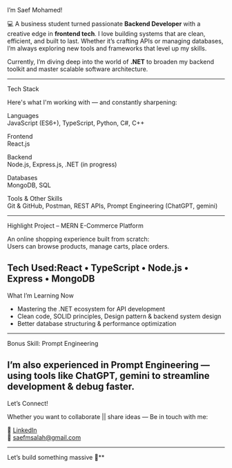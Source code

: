  I’m Saef Mohamed!

💻 A business student turned passionate **Backend Developer** with a creative edge in **frontend tech**. I love building systems that are clean, efficient, and built to last. Whether it’s crafting APIs or managing databases, I’m always exploring new tools and frameworks that level up my skills.

Currently, I’m diving deep into the world of **.NET** to broaden my backend toolkit and master scalable software architecture.

---

Tech Stack

Here's what I'm working with — and constantly sharpening:

Languages  
JavaScript (ES6+), TypeScript, Python, C#, C++

Frontend  
React.js

Backend  
Node.js, Express.js, .NET (in progress)

Databases  
MongoDB, SQL

Tools & Other Skills  
Git & GitHub, Postman, REST APIs, Prompt Engineering (ChatGPT, gemini)

---

Highlight Project – MERN E-Commerce Platform

An online shopping experience built from scratch:  
Users can browse products, manage carts, place orders.

Tech Used:React • TypeScript • Node.js • Express • MongoDB  
---

What I’m Learning Now

- Mastering the .NET ecosystem for API development  
- Clean code, SOLID principles, Design pattern & backend system design  
- Better database structuring & performance optimization  

---

Bonus Skill: Prompt Engineering

I’m also experienced in **Prompt Engineering** — using tools like **ChatGPT, gemini** to streamline development & debug faster.
---

Let’s Connect!

Whether you want to collaborate || share ideas — Be in touch with me:

🔗 [LinkedIn](https://www.linkedin.com/in/saef-mohamed-1968a62a4)  
📧 saefmsalah@gmail.com

---

Let’s build something massive 🚀**
